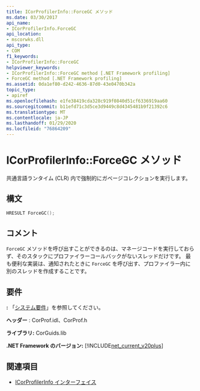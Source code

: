 ```yaml
---
title: ICorProfilerInfo::ForceGC メソッド
ms.date: 03/30/2017
api_name:
- ICorProfilerInfo.ForceGC
api_location:
- mscorwks.dll
api_type:
- COM
f1_keywords:
- ICorProfilerInfo::ForceGC
helpviewer_keywords:
- ICorProfilerInfo::ForceGC method [.NET Framework profiling]
- ForceGC method [.NET Framework profiling]
ms.assetid: 0da1ef80-d242-4636-87d0-43e0470b342a
topic_type:
- apiref
ms.openlocfilehash: e1fe38419cda328c919f0840d51cf6336919aa60
ms.sourcegitcommit: b11efd71c3d5ce3d9449c8d4345481b9f21392c6
ms.translationtype: MT
ms.contentlocale: ja-JP
ms.lasthandoff: 01/29/2020
ms.locfileid: "76864209"
---
```

# <a name="icorprofilerinfoforcegc-method"></a>ICorProfilerInfo::ForceGC メソッド
共通言語ランタイム (CLR) 内で強制的にガベージコレクションを実行します。  
  
## <a name="syntax"></a>構文  
  
```cpp  
HRESULT ForceGC();  
```  
  
## <a name="remarks"></a>コメント  
 `ForceGC` メソッドを呼び出すことができるのは、マネージコードを実行しておらず、そのスタックにプロファイラーコールバックがないスレッドだけです。 最も便利な実装は、通知されたときに `ForceGC` を呼び出す、プロファイラー内に別のスレッドを作成することです。  
  
## <a name="requirements"></a>要件  
 **:** 「[システム要件](../../../../docs/framework/get-started/system-requirements.md)」を参照してください。  
  
 **ヘッダー** : CorProf.idl、CorProf.h  
  
 **ライブラリ:** CorGuids.lib  
  
 **.NET Framework のバージョン:** [!INCLUDE[net_current_v20plus](../../../../includes/net-current-v20plus-md.md)]  
  
## <a name="see-also"></a>関連項目

- [ICorProfilerInfo インターフェイス](icorprofilerinfo-interface.md)
